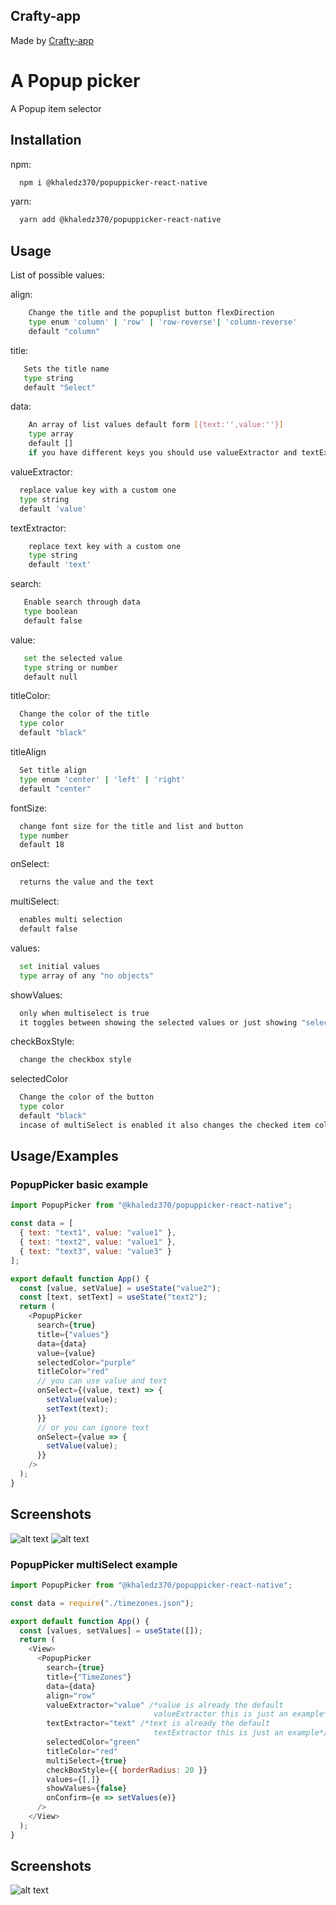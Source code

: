 ## Crafty-app

Made by <a target="_blank" href="https://crafty-app.com"> Crafty-app</a>

# A Popup picker

A Popup item selector

## Installation

npm:

```bash
  npm i @khaledz370/popuppicker-react-native
```

yarn:

```bash
  yarn add @khaledz370/popuppicker-react-native
```

## Usage

List of possible values:

align:

```bash
    Change the title and the popuplist button flexDirection
    type enum 'column' | 'row' | 'row-reverse'| 'column-reverse'
    default "column"
```

title:

```bash
   Sets the title name
   type string
   default "Select"
```

data:

```bash
    An array of list values default form [{text:'',value:''}]
    type array
    default []
    if you have different keys you should use valueExtractor and textExtractor
```

valueExtractor:

```bash
  replace value key with a custom one
  type string
  default 'value'
```

textExtractor:

```bash
    replace text key with a custom one
    type string
    default 'text'
```

search:

```bash
   Enable search through data
   type boolean
   default false
```

value:

```bash
   set the selected value
   type string or number
   default null
```

titleColor:

```bash
  Change the color of the title
  type color
  default "black"
```

titleAlign

```bash
  Set title align
  type enum 'center' | 'left' | 'right'
  default "center"
```

fontSize:

```bash
  change font size for the title and list and button
  type number
  default 18
```

onSelect:

```bash
  returns the value and the text
```

multiSelect:

```bash
  enables multi selection
  default false
```

values:

```bash
  set initial values
  type array of any "no objects"
```

showValues:

```bash
  only when multiselect is true
  it toggles between showing the selected values or just showing "select"
```

checkBoxStyle:

```bash
  change the checkbox style
```

selectedColor

```bash
  Change the color of the button
  type color
  default "black"
  incase of multiSelect is enabled it also changes the checked item color
```

## Usage/Examples

### PopupPicker basic example

```javascript
import PopupPicker from "@khaledz370/popuppicker-react-native";

const data = [
  { text: "text1", value: "value1" },
  { text: "text2", value: "value1" },
  { text: "text3", value: "value3" }
];

export default function App() {
  const [value, setValue] = useState("value2");
  const [text, setText] = useState("text2");
  return (
    <PopupPicker
      search={true}
      title={"values"}
      data={data}
      value={value}
      selectedColor="purple"
      titleColor="red"
      // you can use value and text
      onSelect={(value, text) => {
        setValue(value);
        setText(text);
      }}
      // or you can ignore text
      onSelect={value => {
        setValue(value);
      }}
    />
  );
}
```

## Screenshots

![alt text](https://raw.githubusercontent.com/kz370/myImages/main/popupPickerBtn.png)
![alt text](https://raw.githubusercontent.com/kz370/myImages/main/popupPicker.png)

### PopupPicker multiSelect example

```javascript
import PopupPicker from "@khaledz370/popuppicker-react-native";

const data = require("./timezones.json");

export default function App() {
  const [values, setValues] = useState([]);
  return (
    <View>
      <PopupPicker
        search={true}
        title={"TimeZones"}
        data={data}
        align="row"
        valueExtractor="value" /*value is already the default
                                valueExtractor this is just an example*/
        textExtractor="text" /*text is already the default 
                                textExtractor this is just an example*/
        selectedColor="green"
        titleColor="red"
        multiSelect={true}
        checkBoxStyle={{ borderRadius: 20 }}
        values={[,]}
        showValues={false}
        onConfirm={e => setValues(e)}
      />
    </View>
  );
}
```

## Screenshots

![alt text](https://raw.githubusercontent.com/kz370/myImages/main/multiSelection.png)
